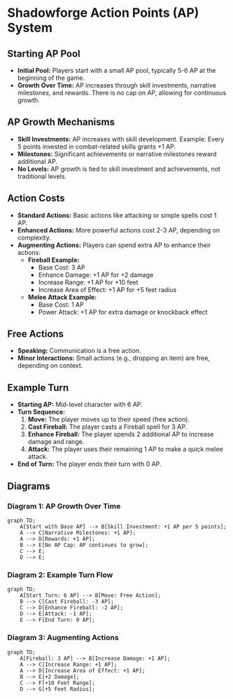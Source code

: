 # Shadowforge Action Points (AP) System

## Starting AP Pool

- **Initial Pool:** Players start with a small AP pool, typically 5-6 AP at the beginning of the game.
- **Growth Over Time:** AP increases through skill investments, narrative milestones, and rewards. There is no cap on AP, allowing for continuous growth.

## AP Growth Mechanisms

- **Skill Investments:** AP increases with skill development. Example: Every 5 points invested in combat-related skills grants +1 AP.
- **Milestones:** Significant achievements or narrative milestones reward additional AP.
- **No Levels:** AP growth is tied to skill investment and achievements, not traditional levels.

## Action Costs

- **Standard Actions:** Basic actions like attacking or simple spells cost 1 AP.
- **Enhanced Actions:** More powerful actions cost 2-3 AP, depending on complexity.
- **Augmenting Actions:** Players can spend extra AP to enhance their actions:
  - **Fireball Example:**
    - Base Cost: 3 AP
    - Enhance Damage: +1 AP for +2 damage
    - Increase Range: +1 AP for +10 feet
    - Increase Area of Effect: +1 AP for +5 feet radius
  - **Melee Attack Example:**
    - Base Cost: 1 AP
    - Power Attack: +1 AP for extra damage or knockback effect

## Free Actions

- **Speaking:** Communication is a free action.
- **Minor Interactions:** Small actions (e.g., dropping an item) are free, depending on context.

## Example Turn

- **Starting AP:** Mid-level character with 6 AP.
- **Turn Sequence:**
  1. **Move:** The player moves up to their speed (free action).
  2. **Cast Fireball:** The player casts a Fireball spell for 3 AP.
  3. **Enhance Fireball:** The player spends 2 additional AP to increase damage and range.
  4. **Attack:** The player uses their remaining 1 AP to make a quick melee attack.
- **End of Turn:** The player ends their turn with 0 AP.

## Diagrams

### Diagram 1: AP Growth Over Time
```mermaid
graph TD;
    A[Start with Base AP] --> B[Skill Investment: +1 AP per 5 points];
    A --> C[Narrative Milestones: +1 AP];
    A --> D[Rewards: +1 AP];
    B --> E[No AP Cap: AP continues to grow];
    C --> E;
    D --> E;
```


### Diagram 2: Example Turn Flow
```mermaid
graph TD;
    A[Start Turn: 6 AP] --> B[Move: Free Action];
    B --> C[Cast Fireball: -3 AP];
    C --> D[Enhance Fireball: -2 AP];
    D --> E[Attack: -1 AP];
    E --> F[End Turn: 0 AP];
``` 

### Diagram 3: Augmenting Actions
```mermaid
graph TD;
    A[Fireball: 3 AP] --> B[Increase Damage: +1 AP];
    A --> C[Increase Range: +1 AP];
    A --> D[Increase Area of Effect: +1 AP];
    B --> E[+2 Damage];
    C --> F[+10 Feet Range];
    D --> G[+5 Feet Radius];
```
